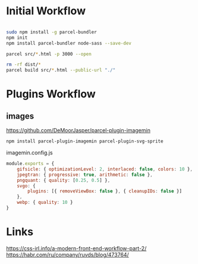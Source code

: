 # Initial Workflow

```bash

sudo npm install -g parcel-bundler
npm init
npm install parcel-bundler node-sass --save-dev

parcel src/*.html -p 3000 --open

rm -rf dist/*
parcel build src/*.html --public-url "./"

```

# Plugins Workflow

## images
https://github.com/DeMoorJasper/parcel-plugin-imagemin
```bash
npm install parcel-plugin-imagemin parcel-plugin-svg-sprite
```
imagemin.config.js
```js
module.exports = {
    gifsicle: { optimizationLevel: 2, interlaced: false, colors: 10 },
    jpegtran: { progressive: true, arithmetic: false },
    pngquant: { quality: [0.25, 0.5] },
    svgo: {
        plugins: [{ removeViewBox: false }, { cleanupIDs: false }]
    },
    webp: { quality: 10 }
}
```

# Links

https://css-irl.info/a-modern-front-end-workflow-part-2/
https://habr.com/ru/company/ruvds/blog/473764/
